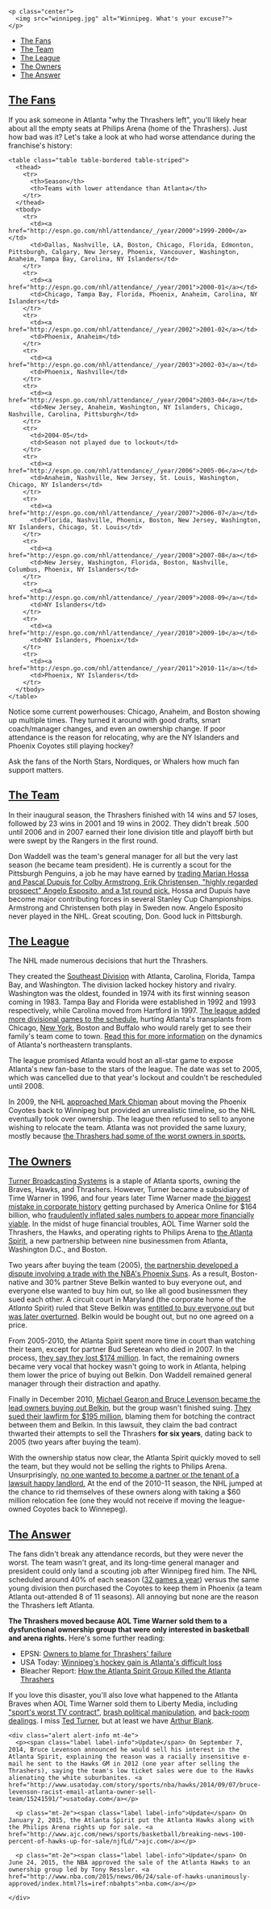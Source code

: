 ```raw
<p class="center">
  <img src="winnipeg.jpg" alt="Winnipeg. What's your excuse?">
</p>
```

* [The Fans](#the-fans)
* [The Team](#the-team)
* [The League](#the-league)
* [The Owners](#the-owners)
* [The Answer](#the-answer)

## [The Fans](#the-fans)

If you ask someone in Atlanta "why the Thrashers left", you'll likely hear about all the empty seats at Philips Arena (home of the Thrashers). Just how bad was it? Let's take a look at who had worse attendance during the franchise's history:

```raw
<table class="table table-bordered table-striped">
  <thead>
    <tr>
      <th>Season</th>
      <th>Teams with lower attendance than Atlanta</th>
    </tr>
  </thead>
  <tbody>
    <tr>
      <td><a href="http://espn.go.com/nhl/attendance/_/year/2000">1999-2000</a></td>
      <td>Dallas, Nashville, LA, Boston, Chicago, Florida, Edmonton, Pittsburgh, Calgary, New Jersey, Phoenix, Vancouver, Washington, Anaheim, Tampa Bay, Carolina, NY Islanders</td>
    </tr>
    <tr>
      <td><a href="http://espn.go.com/nhl/attendance/_/year/2001">2000-01</a></td>
      <td>Chicago, Tampa Bay, Florida, Phoenix, Anaheim, Carolina, NY Islanders</td>
    </tr>
    <tr>
      <td><a href="http://espn.go.com/nhl/attendance/_/year/2002">2001-02</a></td>
      <td>Phoenix, Anaheim</td>
    </tr>
    <tr>
      <td><a href="http://espn.go.com/nhl/attendance/_/year/2003">2002-03</a></td>
      <td>Phoenix, Nashville</td>
    </tr>
    <tr>
      <td><a href="http://espn.go.com/nhl/attendance/_/year/2004">2003-04</a></td>
      <td>New Jersey, Anaheim, Washington, NY Islanders, Chicago, Nashville, Carolina, Pittsburgh</td>
    </tr>
    <tr>
      <td>2004-05</td>
      <td>Season not played due to lockout</td>
    </tr>
    <tr>
      <td><a href="http://espn.go.com/nhl/attendance/_/year/2006">2005-06</a></td>
      <td>Anaheim, Nashville, New Jersey, St. Louis, Washington, Chicago, NY Islanders</td>
    </tr>
    <tr>
      <td><a href="http://espn.go.com/nhl/attendance/_/year/2007">2006-07</a></td>
      <td>Florida, Nashville, Phoenix, Boston, New Jersey, Washington, NY Islanders, Chicago, St. Louis</td>
    </tr>
    <tr>
      <td><a href="http://espn.go.com/nhl/attendance/_/year/2008">2007-08</a></td>
      <td>New Jersey, Washington, Florida, Boston, Nashville, Columbus, Phoenix, NY Islanders</td>
    </tr>
    <tr>
      <td><a href="http://espn.go.com/nhl/attendance/_/year/2009">2008-09</a></td>
      <td>NY Islanders</td>
    </tr>
    <tr>
      <td><a href="http://espn.go.com/nhl/attendance/_/year/2010">2009-10</a></td>
      <td>NY Islanders, Phoenix</td>
    </tr>
    <tr>
      <td><a href="http://espn.go.com/nhl/attendance/_/year/2011">2010-11</a></td>
      <td>Phoenix, NY Islanders</td>
    </tr>
  </tbody>
</table>
```

Notice some current powerhouses: Chicago, Anaheim, and Boston showing up multiple times. They turned it around with good drafts, smart coach/manager changes, and even an ownership change. If poor attendance is the reason for relocating, why are the NY Islanders and Phoenix Coyotes still playing hockey?

Ask the fans of the North Stars, Nordiques, or Whalers how much fan support matters.

## [The Team](#the-team)

In their inaugural season, the Thrashers finished with 14 wins and 57 loses, followed by 23 wins in 2001 and 19 wins in 2002. They didn't break .500 until 2006 and in 2007 earned their lone division title and playoff birth but were swept by the Rangers in the first round.

Don Waddell was the team's general manager for all but the very last season (he became team president). He is currently a scout for the Pittsburgh Penguins, a job he may have earned by [trading Marian Hossa and Pascal Dupuis for Colby Armstrong, Erik Christensen, "highly regarded prospect" Angelo Esposito, and a 1st round pick.](http://www.post-gazette.com/sports/2008/02/26/Penguins-pull-blockbuster-trade-for-Marian-Hossa/stories/200802260247) Hossa and Dupuis have become major contributing forces in several Stanley Cup Championships. Armstrong and Christensen both play in Sweden now. Angelo Esposito never played in the NHL. Great scouting, Don. Good luck in Pittsburgh.

## [The League](#the-league)

The NHL made numerous decisions that hurt the Thrashers.

They created the [Southeast Division](http://en.wikipedia.org/wiki/Southeast_Division_%28NHL%29) with Atlanta, Carolina, Florida, Tampa Bay, and Washington. The division lacked hockey history and rivalry. Washington was the oldest, founded in 1974 with its first winning season coming in 1983. Tampa Bay and Florida were established in 1992 and 1993 respectively, while Carolina moved from Hartford in 1997. [The league added more divisional games to the schedule](http://usatoday30.usatoday.com/sports/hockey/nhl/2005-07-27-opening-night_x.htm), hurting Atlanta's transplants from Chicago, [New York](http://www.nysun.com/new-york/40000-new-yorkers-flee-state-for-atlanta/81690/), Boston and Buffalo who would rarely get to see their family's team come to town. [Read this for more information](http://bleacherreport.com/articles/9813-atlanta-not-as-bad-a-sports-town-as-you-think) on the dynamics of Atlanta's northeastern transplants.

The league promised Atlanta would host an all-star game to expose Atlanta's new fan-base to the stars of the league. The date was set to 2005, which was cancelled due to that year's lockout and couldn't be rescheduled until 2008.

In 2009, the NHL [approached Mark Chipman](http://www.torontosun.com/2011/06/01/anatomy-of-an-nhl-deal) about moving the Phoenix Coyotes back to Winnipeg but provided an unrealistic timeline, so the NHL eventually took over ownership. The league then refused to sell to anyone wishing to relocate the team. Atlanta was not provided the same luxury, mostly because [the Thrashers had some of the worst owners in sports.](http://o.canada.com/sports/washington-redskins-snyder-rises-to-top-of-list-of-five-worst-sports-owners)

## [The Owners](#the-owners)

[Turner Broadcasting Systems](http://en.wikipedia.org/wiki/Turner_Broadcasting_System) is a staple of Atlanta sports, owning the Braves, Hawks, and Thrashers. However, Turner became a subsidiary of Time Warner in 1996, and four years later Time Warner made [the biggest mistake in corporate history](http://www.telegraph.co.uk/finance/newsbysector/mediatechnologyandtelecoms/media/8031227/AOL-merger-was-the-biggest-mistake-in-corporate-history-believes-Time-Warner-chief-Jeff-Bewkes.html) getting purchased by America Online for $164 billion, who [fraudulently inflated sales numbers to appear more financially viable](http://www.forbes.com/2002/07/25/accountingtracker.html). In the midst of huge financial troubles, AOL Time Warner sold the Thrashers, the Hawks, and operating rights to Philips Arena to [the Atlanta Spirit](http://en.wikipedia.org/wiki/Atlanta_Spirit), a new partnership between nine businessmen from Atlanta, Washington D.C., and Boston.

Two years after buying the team (2005), [the partnership developed a dispute involving a trade with the NBA's Phoenix Suns](http://espn.go.com/nba/news/story?id=2129751). As a result, Boston-native and 30% partner Steve Belkin wanted to buy everyone out, and everyone else wanted to buy him out, so like all good businessmen they sued each other. A circuit court in Maryland (the corporate home of the _Atlanta_ Spirit) ruled that Steve Belkin was [entitled to buy everyone out](http://www.sportsbusinessdaily.com/Daily/Issues/2006/11/Issue-46/Franchises/Maryland-Court-Of-Appeals-Will-Not-Hear-Atlanta-Spirit-Case.aspx) but [was later overturned](http://sports.espn.go.com/nba/news/story?id=4406076). Belkin would be bought out, but no one agreed on a price.

From 2005-2010, the Atlanta Spirit spent more time in court than watching their team, except for partner Bud Seretean who died in 2007. In the process, [they say they lost $174 million](http://www.ajc.com/news/sports/hockey/hawks-thrashers-co-owner-must-pay-2-million-by-nex/nQchb/). In fact, the remaining owners became very vocal that hockey wasn't going to work in Atlanta, helping them lower the price of buying out Belkin. Don Waddell remained general manager through their distraction and apathy.

Finally in December 2010, [Michael Gearon and Bruce Levenson became the lead owners buying out Belkin](http://sports.espn.go.com/nba/news/story?id=5948836), but the group wasn't finished suing. [They sued their lawfirm for $195 million](http://espn.go.com/nba/story/_/id/6969369/atlanta-hawks-ownership-group-city-law-settle-malpractice-lawsuit), blaming them for botching the contract between them and Belkin. In this lawsuit, they claim the bad contract thwarted their attempts to sell the Thrashers __for six years__, dating back to 2005 (two years after buying the team).

With the ownership status now clear, the Atlanta Spirit quickly moved to sell the team, but they would not be selling the rights to Philips Arena. Unsurprisingly, [no one wanted to become a partner or the tenant of a lawsuit happy landlord.](http://www.ajc.com/news/sports/hockey/gearon-search-for-local-investors-failed/nQty7/) At the end of the 2010-11 season, the NHL jumped at the chance to rid themselves of these owners along with taking a $60 million relocation fee (one they would not receive if moving the league-owned Coyotes back to Winnepeg).

## [The Answer](#the-answer)

The fans didn't break any attendance records, but they were never the worst. The team wasn't great, and its long-time general manager and president could only land a scouting job after Winnipeg fired him. The NHL scheduled around 40% of each season ([32 games a year](http://www.hockey-reference.com/teams/ATL/2008_headtohead.html)) versus the same young division then purchased the Coyotes to keep them in Phoenix (a team Atlanta out-attended 8 of 11 seasons). All annoying but none are the reason the Thrashers left Atlanta.

__The Thrashers moved because AOL Time Warner sold them to a dysfunctional ownership group that were only interested in basketball and arena rights.__ Here's some further reading:

* EPSN: [Owners to blame for Thrashers' failure](http://sports.espn.go.com/nhl/columns/story?id=6611534)
* USA Today: [Winnipeg's hockey gain is Atlanta's difficult loss](http://usatoday30.usatoday.com/sports/hockey/nhl/2011-05-31-winnipeg-gain-atlanta-pain_N.htm)
* Bleacher Report: [How the Atlanta Spirit Group Killed the Atlanta Thrashers](http://bleacherreport.com/articles/712210-franchise-assassins-how-the-atlanta-sprit-group-killed-the-thrashers)

If you love this disaster, you'll also love what happened to the Atlanta Braves when AOL Time Warner sold them to Liberty Media, including ["sport's worst TV contract"](http://sports.yahoo.com/news/dodgers---7-billion-tv-deal-will-widen-chasm-between-mlb-s-rich-and-poor-040842261.html), [brash political manipulation](http://deadspin.com/opponents-barred-from-speaking-as-cobb-county-approves-1582556255), and [back-room dealings](http://deadspin.com/braves-president-stadium-deal-had-to-be-done-in-secret-1582023678). I miss [Ted Turner](http://en.wikipedia.org/wiki/Ted_Turner), but at least we have [Arthur Blank](http://en.wikipedia.org/wiki/Arthur_Blank).

```raw
<div class="alert alert-info mt-4e">
  <p><span class="label label-info">Update</span> On September 7, 2014, Bruce Levenson announced he would sell his interest in the Atlanta Spirit, explaining the reason was a racially insensitive e-mail he sent to the Hawks GM in 2012 (one year after selling the Thrashers), saying the team's low ticket sales were due to the Hawks alienating the white suburbanites. <a href="http://www.usatoday.com/story/sports/nba/hawks/2014/09/07/bruce-levenson-racist-email-atlanta-owner-sell-team/15241591/">usatoday.com</a></p>

  <p class="mt-2e"><span class="label label-info">Update</span> On January 2, 2015, the Atlanta Spirit put the Atlanta Hawks along with the Philips Arena rights up for sale. <a href="http://www.ajc.com/news/sports/basketball/breaking-news-100-percent-of-hawks-up-for-sale/njfLd/">ajc.com</a></p>

  <p class="mt-2e"><span class="label label-info">Update</span> On June 24, 2015, the NBA approved the sale of the Atlanta Hawks to an ownership group led by Tony Ressler. <a href="http://www.nba.com/2015/news/06/24/sale-of-hawks-unanimously-approved/index.html?ls=iref:nbahpts">nba.com</a></p>

</div>
```
